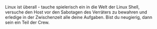 Linux ist überall - tauche spielerisch ein in die Welt der Linux Shell, versuche den Host vor den Sabotagen des Verräters zu bewahren und erledige in der Zwischenzeit alle deine Aufgaben. Bist du neugierig, dann sein ein Teil der Crew.
